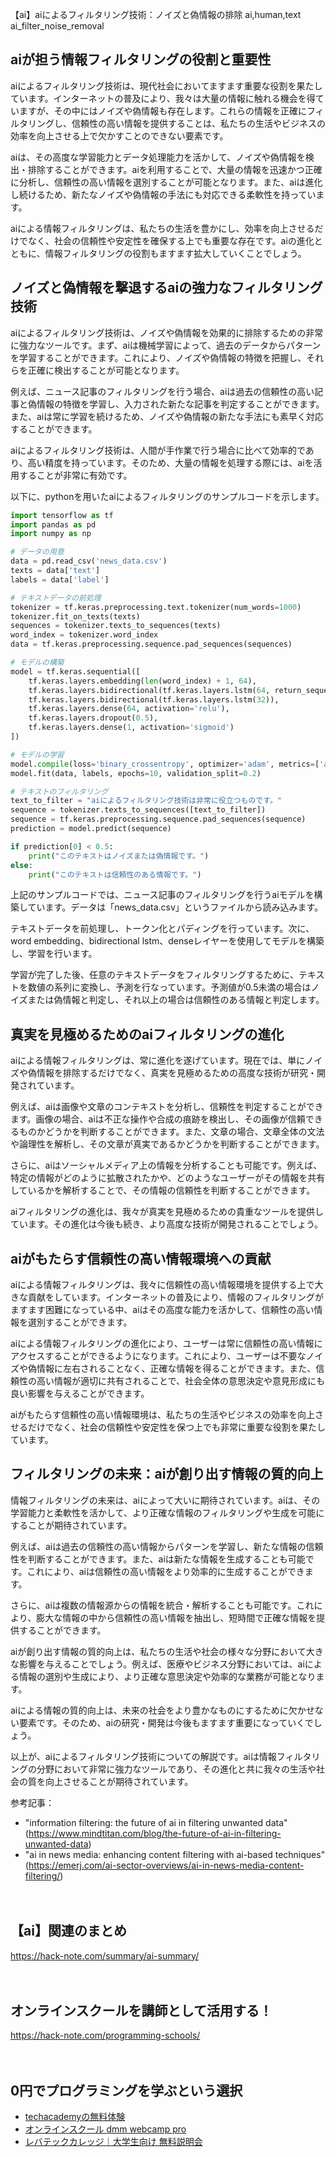 【ai】aiによるフィルタリング技術：ノイズと偽情報の排除
ai,human,text
ai_filter_noise_removal

## aiが担う情報フィルタリングの役割と重要性

aiによるフィルタリング技術は、現代社会においてますます重要な役割を果たしています。インターネットの普及により、我々は大量の情報に触れる機会を得ていますが、その中にはノイズや偽情報も存在します。これらの情報を正確にフィルタリングし、信頼性の高い情報を提供することは、私たちの生活やビジネスの効率を向上させる上で欠かすことのできない要素です。

aiは、その高度な学習能力とデータ処理能力を活かして、ノイズや偽情報を検出・排除することができます。aiを利用することで、大量の情報を迅速かつ正確に分析し、信頼性の高い情報を選別することが可能となります。また、aiは進化し続けるため、新たなノイズや偽情報の手法にも対応できる柔軟性を持っています。

aiによる情報フィルタリングは、私たちの生活を豊かにし、効率を向上させるだけでなく、社会の信頼性や安定性を確保する上でも重要な存在です。aiの進化とともに、情報フィルタリングの役割もますます拡大していくことでしょう。

## ノイズと偽情報を撃退するaiの強力なフィルタリング技術

aiによるフィルタリング技術は、ノイズや偽情報を効果的に排除するための非常に強力なツールです。まず、aiは機械学習によって、過去のデータからパターンを学習することができます。これにより、ノイズや偽情報の特徴を把握し、それらを正確に検出することが可能となります。

例えば、ニュース記事のフィルタリングを行う場合、aiは過去の信頼性の高い記事と偽情報の特徴を学習し、入力された新たな記事を判定することができます。また、aiは常に学習を続けるため、ノイズや偽情報の新たな手法にも素早く対応することができます。

aiによるフィルタリング技術は、人間が手作業で行う場合に比べて効率的であり、高い精度を持っています。そのため、大量の情報を処理する際には、aiを活用することが非常に有効です。

以下に、pythonを用いたaiによるフィルタリングのサンプルコードを示します。

```python
import tensorflow as tf
import pandas as pd
import numpy as np

# データの用意
data = pd.read_csv('news_data.csv')
texts = data['text']
labels = data['label']

# テキストデータの前処理
tokenizer = tf.keras.preprocessing.text.tokenizer(num_words=1000)
tokenizer.fit_on_texts(texts)
sequences = tokenizer.texts_to_sequences(texts)
word_index = tokenizer.word_index
data = tf.keras.preprocessing.sequence.pad_sequences(sequences)

# モデルの構築
model = tf.keras.sequential([
    tf.keras.layers.embedding(len(word_index) + 1, 64),
    tf.keras.layers.bidirectional(tf.keras.layers.lstm(64, return_sequences=true)),
    tf.keras.layers.bidirectional(tf.keras.layers.lstm(32)),
    tf.keras.layers.dense(64, activation='relu'),
    tf.keras.layers.dropout(0.5),
    tf.keras.layers.dense(1, activation='sigmoid')
])

# モデルの学習
model.compile(loss='binary_crossentropy', optimizer='adam', metrics=['accuracy'])
model.fit(data, labels, epochs=10, validation_split=0.2)

# テキストのフィルタリング
text_to_filter = "aiによるフィルタリング技術は非常に役立つものです。"
sequence = tokenizer.texts_to_sequences([text_to_filter])
sequence = tf.keras.preprocessing.sequence.pad_sequences(sequence)
prediction = model.predict(sequence)

if prediction[0] < 0.5:
    print("このテキストはノイズまたは偽情報です。")
else:
    print("このテキストは信頼性のある情報です。")
```

上記のサンプルコードでは、ニュース記事のフィルタリングを行うaiモデルを構築しています。データは「news_data.csv」というファイルから読み込みます。

テキストデータを前処理し、トークン化とパディングを行っています。次に、word embedding、bidirectional lstm、denseレイヤーを使用してモデルを構築し、学習を行います。

学習が完了した後、任意のテキストデータをフィルタリングするために、テキストを数値の系列に変換し、予測を行なっています。予測値が0.5未満の場合はノイズまたは偽情報と判定し、それ以上の場合は信頼性のある情報と判定します。

## 真実を見極めるためのaiフィルタリングの進化

aiによる情報フィルタリングは、常に進化を遂げています。現在では、単にノイズや偽情報を排除するだけでなく、真実を見極めるための高度な技術が研究・開発されています。

例えば、aiは画像や文章のコンテキストを分析し、信頼性を判定することができます。画像の場合、aiは不正な操作や合成の痕跡を検出し、その画像が信頼できるものかどうかを判断することができます。また、文章の場合、文章全体の文法や論理性を解析し、その文章が真実であるかどうかを判断することができます。

さらに、aiはソーシャルメディア上の情報を分析することも可能です。例えば、特定の情報がどのように拡散されたかや、どのようなユーザーがその情報を共有しているかを解析することで、その情報の信頼性を判断することができます。

aiフィルタリングの進化は、我々が真実を見極めるための貴重なツールを提供しています。その進化は今後も続き、より高度な技術が開発されることでしょう。

## aiがもたらす信頼性の高い情報環境への貢献

aiによる情報フィルタリングは、我々に信頼性の高い情報環境を提供する上で大きな貢献をしています。インターネットの普及により、情報のフィルタリングがますます困難になっている中、aiはその高度な能力を活かして、信頼性の高い情報を選別することができます。

aiによる情報フィルタリングの進化により、ユーザーは常に信頼性の高い情報にアクセスすることができるようになります。これにより、ユーザーは不要なノイズや偽情報に左右されることなく、正確な情報を得ることができます。また、信頼性の高い情報が適切に共有されることで、社会全体の意思決定や意見形成にも良い影響を与えることができます。

aiがもたらす信頼性の高い情報環境は、私たちの生活やビジネスの効率を向上させるだけでなく、社会の信頼性や安定性を保つ上でも非常に重要な役割を果たしています。

## フィルタリングの未来：aiが創り出す情報の質的向上

情報フィルタリングの未来は、aiによって大いに期待されています。aiは、その学習能力と柔軟性を活かして、より正確な情報のフィルタリングや生成を可能にすることが期待されています。

例えば、aiは過去の信頼性の高い情報からパターンを学習し、新たな情報の信頼性を判断することができます。また、aiは新たな情報を生成することも可能です。これにより、aiは信頼性の高い情報をより効率的に生成することができます。

さらに、aiは複数の情報源からの情報を統合・解析することも可能です。これにより、膨大な情報の中から信頼性の高い情報を抽出し、短時間で正確な情報を提供することができます。

aiが創り出す情報の質的向上は、私たちの生活や社会の様々な分野において大きな影響を与えることでしょう。例えば、医療やビジネス分野においては、aiによる情報の選別や生成により、より正確な意思決定や効率的な業務が可能となります。

aiによる情報の質的向上は、未来の社会をより豊かなものにするために欠かせない要素です。そのため、aiの研究・開発は今後もますます重要になっていくでしょう。

以上が、aiによるフィルタリング技術についての解説です。aiは情報フィルタリングの分野において非常に強力なツールであり、その進化と共に我々の生活や社会の質を向上させることが期待されています。

参考記事：
- "information filtering: the future of ai in filtering unwanted data" (https://www.mindtitan.com/blog/the-future-of-ai-in-filtering-unwanted-data)
- "ai in news media: enhancing content filtering with ai-based techniques" (https://emerj.com/ai-sector-overviews/ai-in-news-media-content-filtering/)

　

## 【ai】関連のまとめ
https://hack-note.com/summary/ai-summary/

　

## オンラインスクールを講師として活用する！
https://hack-note.com/programming-schools/

　

## 0円でプログラミングを学ぶという選択
- [techacademyの無料体験](//af.moshimo.com/af/c/click?a_id=2612475&amp;p_id=1555&amp;pc_id=2816&amp;pl_id=22706&amp;url=https%3a%2f%2ftechacademy.jp%2fhtmlcss-trial%3futm_source%3dmoshimo%26utm_medium%3daffiliate%26utm_campaign%3dtextad)
- [オンラインスクール dmm webcamp pro](//af.moshimo.com/af/c/click?a_id=2612482&amp;p_id=1363&amp;pc_id=2297&amp;pl_id=39999&amp;guid=on)
- [レバテックカレッジ｜大学生向け 無料説明会](//af.moshimo.com/af/c/click?a_id=4071793&p_id=3198&pc_id=7488&pl_id=41848)

